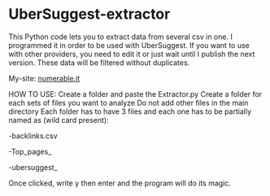 # UberSuggest-extractor
This Python code lets you to extract data from several csv in one. 
I programmed it in order to be used with UberSuggest. If you want to use with other providers, you need to edit it or just wait until I publish the next version.
These data will be filtered without duplicates.

My-site: [numerable.it](https://numerable.it)

HOW TO USE:
Create a folder and paste the Extractor.py
Create a folder for each sets of files you want to analyze
Do not add other files in the main directory
Each folder has to have 3 files and each one has to be partially named as (wild card present):

 -backlinks.csv
 
 -Top_pages_
 
 -ubersuggest_
 
 

Once clicked, write y then enter and the program will do its magic.

